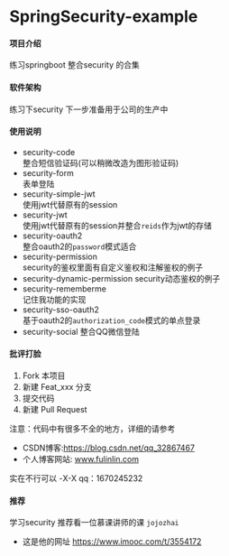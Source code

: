 # SpringSecurity-example

#### 项目介绍
练习springboot 整合security 的合集

#### 软件架构
练习下security 下一步准备用于公司的生产中

#### 使用说明

-  security-code              
    整合短信验证码(可以稍微改造为图形验证码)
-  security-form              
    表单登陆
-  security-simple-jwt          
    使用jwt代替原有的session    
-  security-jwt          
    使用jwt代替原有的session并整合`reids`作为jwt的存储
-  security-oauth2  
    整合oauth2的`password`模式适合
-  security-permission  
    security的鉴权里面有自定义鉴权和注解鉴权的例子
-  security-dynamic-permission 
    security动态鉴权的例子
-  security-rememberme  
    记住我功能的实现
-  security-sso-oauth2  
    基于oauth2的`authorization_code`模式的单点登录
-  security-social
    整合QQ微信登陆
    


#### 批评打脸

1. Fork 本项目
2. 新建 Feat_xxx 分支
3. 提交代码
4. 新建 Pull Request

注意：代码中有很多不全的地方，详细的请参考
- CSDN博客:https://blog.csdn.net/qq_32867467
- 个人博客网站: www.fulinlin.com

实在不行可以 -X-X  qq：1670245232

#### 推荐
学习security 推荐看一位慕课讲师的课 `jojozhai`
- 这是他的网址  https://www.imooc.com/t/3554172
